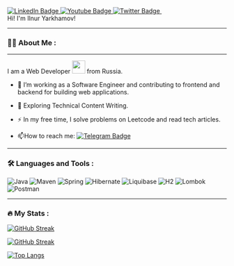 <div id="badges">
  <a href="https://www.linkedin.com/in/ilnur-yarkhamov/">
    <img src="https://img.shields.io/badge/LinkedIn-blue?style=for-the-badge&logo=linkedin&logoColor=white" alt="LinkedIn Badge"/>
  </a>
  <a href="your-youtube-URL">
    <img src="https://img.shields.io/badge/YouTube-red?style=for-the-badge&logo=youtube&logoColor=white" alt="Youtube Badge"/>
  </a>
  <a href="your-twitter-URL">
    <img src="https://img.shields.io/badge/Twitter-blue?style=for-the-badge&logo=twitter&logoColor=white" alt="Twitter Badge"/>
  </a>
  <img src="https://komarev.com/ghpvc/?username=ilnurYarkhamov&style=flat-square&color=blue" alt=""/>
</div>
Hi! I'm Ilnur Yarkhamov!

---

### :man_technologist: About Me :

---

I am a Web Developer <img src="https://media.giphy.com/media/WUlplcMpOCEmTGBtBW/giphy.gif" width="30"> from Russia.
- :telescope: I’m working as a Software Engineer and contributing to frontend and backend for building web applications.

- :seedling: Exploring Technical Content Writing.

- :zap: In my free time, I solve problems on Leetcode and read tech articles.

- :mailbox:How to reach me: [![Telegram Badge](https://img.shields.io/badge/-IlnurYarkhamov-blue?style=flat&logo=Telegram&logoColor=white)](https://t.me/Yarkham)
  
---

### :hammer_and_wrench: Languages and Tools :

![Java](https://img.shields.io/badge/Java-blue?style=for-the-badge&logo=Java&logoColor=blue)
![Maven](https://img.shields.io/badge/Maven-grey?style=for-the-badge&logo=Maven&logoColor=grey)
![Spring](https://img.shields.io/badge/Spring-green?style=for-the-badge&logo=Spring&logoColor=green)
![Hibernate](https://img.shields.io/badge/Hibernate-dark%20grey?style=for-the-badge&logo=Hibernate&logoColor=dark%20grey)
![Liquibase](https://img.shields.io/badge/Liquibase-orange?style=for-the-badge&logo=Liquibase&logoColor=orange)
![H2](https://img.shields.io/badge/H2-black?style=for-the-badge&logoColor=white)
![Lombok](https://img.shields.io/badge/Lombok-%23E0234E.svg?style=for-the-badge&logoColor=white)
![Postman](https://img.shields.io/badge/Postman-%2338B2AC.svg?style=for-the-badge&logo=Postman&logoColor=white)

---

### :fire: My Stats :

[![GitHub Streak](https://streak-stats.demolab.com?user=IlnurYarkhamov&theme=transparent&hide_border=true&mode=weekly&fire=FF2222&dates=2C68F6&currStreakLabel=2C68F6&currStreakNum=2C68F6)](https://git.io/streak-stats)

[![GitHub Streak](https://github-readme-streak-stats.herokuapp.com?user=IlnurYarkhamov)](https://git.io/streak-stats)

[![Top Langs](https://github-readme-stats.vercel.app/api/top-langs/?username=IlnurYarkhamov&layout=compact&theme=vision-friendly-dark)](https://github.com/anuraghazra/github-readme-stats)
